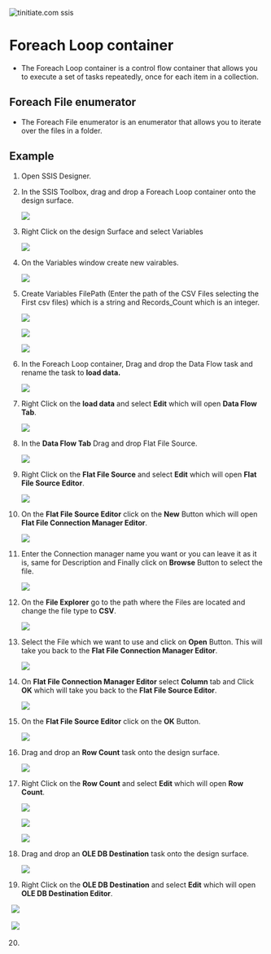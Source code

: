  ![tinitiate.com ssis](/images/tiniaitessis.png)

# Foreach Loop container

* The Foreach Loop container is a control flow container that allows you to execute a set of tasks repeatedly, once for each item in a collection.

## Foreach File enumerator

* The Foreach File enumerator is an enumerator that allows you to iterate over the files in a folder.

## Example

1. Open SSIS Designer.

2. In the SSIS Toolbox, drag and drop a Foreach Loop container onto the design surface.

   ![](/images/foreachloop/foreachloop_1.png)

3. Right Click on the design Surface and select Variables

   ![](/images/foreachloop/foreachloop_2.png)

4. On the Variables window create new vairables.

   ![](/images/foreachloop/foreachloop_3.png)

5. Create Variables FilePath (Enter the path of the CSV Files selecting the First csv files) which is a string and Records_Count which is an integer.

   ![](/images/foreachloop/foreachloop_4.png)

   ![](/images/foreachloop/foreachloop_5.png)

   ![](/images/foreachloop/foreachloop_6.png)

6. In the Foreach Loop container, Drag and drop the Data Flow task and rename the task to **load data.**

   ![](/images/foreachloop/foreachloop_7.png)

7. Right Click on the **load data** and select **Edit** which will open **Data Flow Tab**.

   ![](/images/foreachloop/foreachloop_8.png)

8. In the  **Data Flow Tab** Drag and drop Flat File Source.

   ![](/images/flat_file.png)

9. Right Click on the **Flat File Source** and select **Edit** which will open **Flat File Source Editor**.

   ![](/images/flat_file_2.png)

10. On the **Flat File Source Editor** click on the **New** Button which will open **Flat File Connection Manager Editor**.

    ![](/images/flat_file_2.png)

11. Enter the Connection manager name you want or you can leave it as it is, same for Description and Finally click on **Browse** Button to select the file.

    ![](/images/flat_file_4.png)

12. On the **File Explorer** go to the path where the Files are located and change the file type to **CSV**.

    ![](/images/flat_file_5.png)

13. Select the File which we want to use and click on **Open** Button. This will take you back to the **Flat File Connection Manager Editor**.

    ![](/images/flat_file_6.png)

14. On **Flat File Connection Manager Editor**  select **Column** tab and Click **OK** which will take you back to the **Flat File Source Editor**.

    ![](/images/flat_file_7.png)

15. On the **Flat File Source Editor** click on the **OK** Button.

    ![](/images/flat_file_8.png)

16. Drag and drop an **Row Count** task onto the design surface.

    ![](/images/foreachloop/row_count.png)

17. Right Click on the **Row Count** and select **Edit** which will open **Row Count**.

    ![](/images/foreachloop/row_count_1.png)

    ![](/images/foreachloop/row_count_2.png)

    ![](/images/foreachloop/row_count_3.png)

18. Drag and drop an **OLE DB Destination** task onto the design surface.

    ![](/images/foreachloop/OLEDB-Destination.png)

19. Right Click on the **OLE DB Destination** and select **Edit** which will open **OLE DB Destination Editor**.

​	   ![](/images/foreachloop/OLEDB-Destination-Editor.png)

​	   ![](/images/foreachloop/OLEDB-Destination-Editor_2.png)

20. 